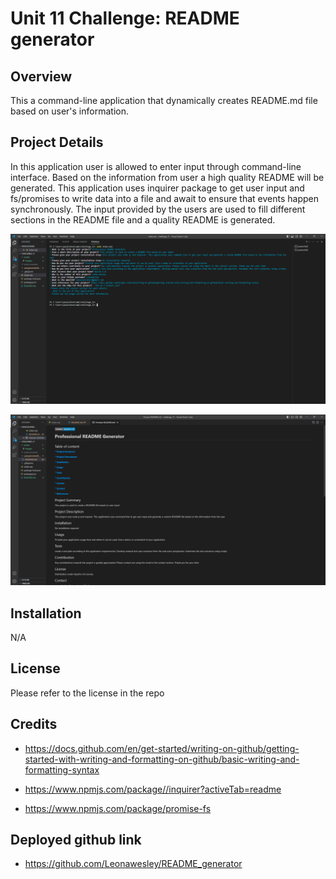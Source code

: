 # Unit 11 Challenge: README generator

## Overview

This a command-line application that dynamically creates README.md file based on user's information.

## Project Details

In this application user is allowed to enter input through command-line interface. Based on the information from user a high quality README will be generated. This application uses inquirer package to get user input and fs/promises to write data into a file and await to ensure that events happen synchronously. The input provided by the users are used to fill different sections in the README file and a quality README is generated.


![User input demo](./assets/images/user_input.png)


![README generator app demo](./assets/images/generated_readme.png)


## Installation

N/A

## License

Please refer to the license in the repo

## Credits

* https://docs.github.com/en/get-started/writing-on-github/getting-started-with-writing-and-formatting-on-github/basic-writing-and-formatting-syntax

* https://www.npmjs.com/package//inquirer?activeTab=readme

* https://www.npmjs.com/package/promise-fs

## Deployed github link

*  https://github.com/Leonawesley/README_generator
